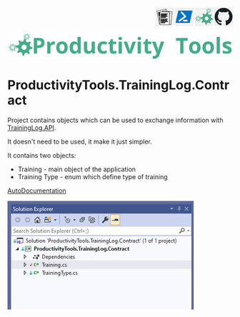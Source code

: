 <!--Category:Powershell--> 
 <p align="right">
   <a href="./ProductivityTools.TrainingLog.Contract.md"><img src="Images/Header/documentation_40.png" /></a>
    <a href="https://www.powershellgallery.com/packages/ProductivityTools.TrainingLog.Endomondo/"><img src="Images/Header/Powershell_border_40px.png" /></a>
    <a href="http://productivitytools.tech/import-modulesfromdirectory/"><img src="Images/Header/ProductivityTools_green_40px_2.png" /><a> 
    <a href="https://github.com/ProductivityTools-TrainingLog/ProductivityTools.TrainingLog.Endomondo.Cmdlet"><img src="Images/Header/Github_border_40px.png" /></a>
</p>
<p align="center">
    <a href="http://productivitytools.tech/">
        <img src="Images/Header/LogoTitle_green_500px.png" />
    </a>
</p>


# ProductivityTools.TrainingLog.Contract

Project contains objects which can be used to exchange information with [TrainingLog.API](https://github.com/ProductivityTools-TrainingLog/ProductivityTools.TrainingLog.Api). 

It doesn't need to be used, it make it just simpler. 

It contains two objects:
- Training - main object of the application
- Training Type - enum which define type of training 

[AutoDocumentation](ProductivityTools.TrainingLog.Contract.md)

![SolutionExplorer](Images/SolutionExplorer.png)
